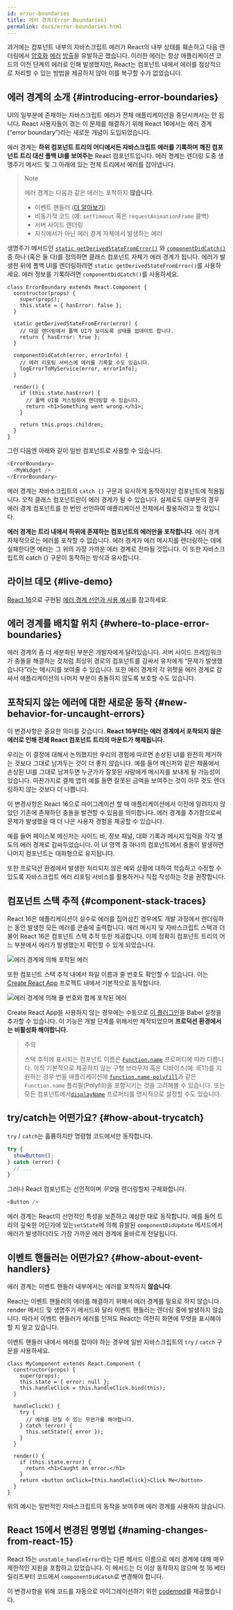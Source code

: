 ```yaml
---
id: error-boundaries
title: 에러 경계(Error Boundaries)
permalink: docs/error-boundaries.html
---
```


과거에는 컴포넌트 내부의 자바스크립트 에러가 React의 내부 상태를 훼손하고 다음 렌더링에서 [암호화](https://github.com/facebook/react/issues/6895) [에러](https://github.com/facebook/react/issues/8579) [방출](https://github.com/facebook/react/issues/4026)을 유발하곤 했습니다. 이러한 에러는 항상 애플리케이션 코드의 이전 단계의 에러로 인해 발생했지만, React는 컴포넌트 내에서 에러를 정상적으로 처리할 수 있는 방법을 제공하지 않아 이를 복구할 수가 없었습니다.


## 에러 경계의 소개 {#introducing-error-boundaries}

UI의 일부분에 존재하는 자바스크립트 에러가 전체 애플리케이션을 중단시켜서는 안 됩니다. React 사용자들이 겪는 이 문제를 해결하기 위해 React 16에서는 에러 경계(“error boundary”)라는 새로운 개념이 도입되었습니다.

에러 경계는 **하위 컴포넌트 트리의 어디에서든 자바스크립트 에러를 기록하며 깨진 컴포넌트 트리 대신 폴백 UI를 보여주는** React 컴포넌트입니다. 에러 경계는 렌더링 도중 생명주기 메서드 및 그 아래에 있는 전체 트리에서 에러를 잡아냅니다.

> Note
>
> 에러 경계는 다음과 같은 에러는 포착하지 **않습니다**.
>
> * 이벤트 핸들러 ([더 알아보기](#how-about-event-handlers))
> * 비동기적 코드 (예: `setTimeout` 혹은 `requestAnimationFrame` 콜백)
> * 서버 사이드 렌더링
> * 자식에서가 아닌 에러 경계 자체에서 발생하는 에러

생명주기 메서드인 [`static getDerivedStateFromError()`](/docs/react-component.html#static-getderivedstatefromerror) 와 [`componentDidCatch()`](/docs/react-component.html#componentdidcatch) 중 하나 (혹은 둘 다)를 정의하면 클래스 컴포넌트 자체가 에러 경계가 됩니다. 에러가 발생한 뒤에 폴백 UI를 렌더링하려면 `static getDerivedStateFromError()`를 사용하세요. 에러 정보를 기록하려면 `componentDidCatch()`를 사용하세요.

```js{7-10,12-15,18-21}
class ErrorBoundary extends React.Component {
  constructor(props) {
    super(props);
    this.state = { hasError: false };
  }

  static getDerivedStateFromError(error) {
    // 다음 렌더링에서 폴백 UI가 보이도록 상태를 업데이트 합니다.
    return { hasError: true };
  }

  componentDidCatch(error, errorInfo) {
    // 에러 리포팅 서비스에 에러를 기록할 수도 있습니다.
    logErrorToMyService(error, errorInfo);
  }

  render() {
    if (this.state.hasError) {
      // 폴백 UI를 커스텀하여 렌더링할 수 있습니다.
      return <h1>Something went wrong.</h1>;
    }

    return this.props.children; 
  }
}
```

그런 다음엔 아래와 같이 일반 컴포넌트로 사용할 수 있습니다.

```js
<ErrorBoundary>
  <MyWidget />
</ErrorBoundary>
```

에러 경계는 자바스크립트의 `catch {}` 구문과 유사하게 동작하지만 컴포넌트에 적용됩니다. 오직 클래스 컴포넌트만이 에러 경계가 될 수 있습니다. 실제로도 대부분의 경우 에러 경계 컴포넌트를 한 번만 선언하여 애플리케이션 전체에서 활용하려고 할 것입니다.

**에러 경계는 트리 내에서 하위에 존재하는 컴포넌트의 에러만을 포착합니다**. 에러 경계 자체적으로는 에러를 포착할 수 없습니다. 에러 경계가 에러 메시지를 렌더링하는 데에 실패한다면 에러는 그 위의 가장 가까운 에러 경계로 전파될 것입니다. 이 또한 자바스크립트의 catch {} 구문이 동작하는 방식과 유사합니다.

## 라이브 데모 {#live-demo}

[React 16](/blog/2017/09/26/react-v16.0.html)으로 구현된 [에러 경계 선언과 사용 예시](https://codepen.io/gaearon/pen/wqvxGa?editors=0010)를 참고하세요.


## 에러 경계를 배치할 위치 {#where-to-place-error-boundaries}

에러 경계의 좀 더 세분화된 부분은 개발자에게 달려있습니다. 서버 사이드 프레임워크가 충돌을 해결하는 것처럼 최상위 경로의 컴포넌트를 감싸서 유저에게 “문제가 발생했습니다”라는 메시지를 보여줄 수 있습니다. 또한 에러 경계의 각 위젯을 에러 경계로 감싸서 애플리케이션의 나머지 부분이 충돌하지 않도록 보호할 수도 있습니다.


## 포착되지 않는 에러에 대한 새로운 동작 {#new-behavior-for-uncaught-errors}

이 변경사항은 중요한 의미를 갖습니다. **React 16부터는 에러 경계에서 포착되지 않은 에러로 인해 전체 React 컴포넌트 트리의 마운트가 해제됩니다.**

우리는 이 결정에 대해서 논의했지만 우리의 경험에 따르면 손상된 UI를 완전히 제거하는 것보다 그대로 남겨두는 것이 더 좋지 않습니다. 예를 들어 메신저와 같은 제품에서 손상된 UI를 그대로 남겨두면 누군가가 잘못된 사람에게 메시지를 보내게 될 가능성이 있습니다. 마찬가지로 결제 앱의 예를 들면 잘못된 금액을 보여주는 것이 아무 것도 렌더링하지 않는 것보다 더 나쁩니다.

이 변경사항은 React 16으로 마이그레이션 할 때 애플리케이션에서 이전에 알려지지 않았던 기존에 존재하던 충돌을 발견할 수 있음을 의미합니다. 에러 경계를 추가함으로써 문제가 발생했을 때 더 나은 사용자 경험을 제공할 수 있습니다.

예를 들어 페이스북 메신저는 사이드 바, 정보 패널, 대화 기록과 메시지 입력을 각각 별도의 에러 경계로 감싸두었습니다. 이 UI 영역 중 하나의 컴포넌트에서 충돌이 발생하면 나머지 컴포넌트는 대화형으로 유지됩니다.

또한 프로덕션 환경에서 발생한 처리되지 않은 예외 상황에 대하여 학습하고 수정할 수 있도록 자바스크립트 에러 리포팅 서비스를 활용하거나 직접 작성하는 것을 권장합니다.


## 컴포넌트 스택 추적 {#component-stack-traces}

React 16은 애플리케이션이 실수로 에러를 집어삼킨 경우에도 개발 과정에서 렌더링하는 동안 발생한 모든 에러를 콘솔에 출력합니다. 에러 메시지 및 자바스크립트 스택과 더불어 React 16은 컴포넌트 스택 추적 또한 제공합니다. 이제 정확히 컴포넌트 트리의 어느 부분에서 에러가 발생했는지 확인할 수 있게 되었습니다.

<img src="../images/docs/error-boundaries-stack-trace.png" style="max-width:100%" alt="에러 경계에 의해 포착된 에러">

또한 컴포넌트 스택 추적 내에서 파일 이름과 줄 번호도 확인할 수 있습니다. 이는 [Create React App](https://github.com/facebookincubator/create-react-app) 프로젝트 내에서 기본적으로 동작합니다.

<img src="../images/docs/error-boundaries-stack-trace-line-numbers.png" style="max-width:100%" alt="에러 경계에 의해 줄 번호와 함께 포착된 에러">

Create React App을 사용하지 않는 경우에는 수동으로 [이 플러그인](https://www.npmjs.com/package/babel-plugin-transform-react-jsx-source)을 Babel 설정을 추가할 수 있습니다. 이 기능은 개발 단계를 위해서만 제작되었으며 **프로덕션 환경에서는 비활성화 해야합니다**.

> 주의
>
> 스택 추적에 표시되는 컴포넌트 이름은 [`Function.name`](https://developer.mozilla.org/en-US/docs/Web/JavaScript/Reference/Global_Objects/Function/name) 프로퍼티에 따라 다릅니다. 아직 기본적으로 제공하지 않는 구형 브라우저 혹은 디바이스(예: IE11)를 지원하는 경우 번들 애플리케이션에 [`function.name-polyfill`](https://github.com/JamesMGreene/Function.name)과 같은 `Function.name` 폴리필(Polyfill)을 포함시키는 것을 고려해볼 수 있습니다. 또는 모든 컴포넌트에서[`displayName`](/docs/react-component.html#displayname) 프로퍼티를 명시적으로 설정할 수도 있습니다.


## try/catch는 어떤가요? {#how-about-trycatch}

`try` / `catch`는 훌륭하지만 명령형 코드에서만 동작합니다.

```js
try {
  showButton();
} catch (error) {
  // ...
}
```

그러나 React 컴포넌트는 선언적이며 *무엇*을 렌더링할지 구체화합니다.

```js
<Button />
```

에러 경계는 React의 선언적인 특성을 보존하고 예상한 대로 동작합니다. 예를 들어 트리의 깊숙한 어딘가에 있는`setState`에 의해 유발된 `componentDidUpdate` 메서드에서 에러가 발생하더라도 가장 가까운 에러 경계에 올바르게 전달됩니다.

## 이벤트 핸들러는 어떤가요? {#how-about-event-handlers}

에러 경계는 이벤트 핸들러 내부에서는 에러를 포착하지 **않습니다**.

React는 이벤트 핸들러의 에러를 해결하기 위해서 에러 경계를 필요로 하지 않습니다. render 메서드 및 생명주기 메서드와 달리 이벤트 핸들러는 렌더링 중에 발생하지 않습니다. 따라서 이벤트 핸들러가 에러를 던져도 React는 여전히 화면에 무엇을 표시해야 할 지 알고 있습니다.

이벤트 핸들러 내에서 에러를 잡아야 하는 경우에 일반 자바스크립트의 `try` / `catch` 구문을 사용하세요.

```js{9-13,17-20}
class MyComponent extends React.Component {
  constructor(props) {
    super(props);
    this.state = { error: null };
    this.handleClick = this.handleClick.bind(this);
  }

  handleClick() {
    try {
      // 에러를 던질 수 있는 무언가를 해야합니다.
    } catch (error) {
      this.setState({ error });
    }
  }

  render() {
    if (this.state.error) {
      return <h1>Caught an error.</h1>
    }
    return <button onClick={this.handleClick}>Click Me</button>
  }
}
```

위의 예시는 일반적인 자바스크립트의 동작을 보여주며 에러 경계를 사용하지 않습니다.

## React 15에서 변경된 명명법 {#naming-changes-from-react-15}

React 15는 `unstable_handleError`라는 다른 메서드 이름으로 에러 경계에 대해 매우 제한적인 지원을 포함하고 있었습니다. 이 메서드는 더 이상 동작하지 않으며 첫 16 베타 릴리즈부터 코드에서 `componentDidCatch`로 변경해야 합니다.

이 변경사항을 위해 코드를 자동으로 마이그레이션하기 위한 [codemod](https://github.com/reactjs/react-codemod#error-boundaries)를 제공했습니다.
